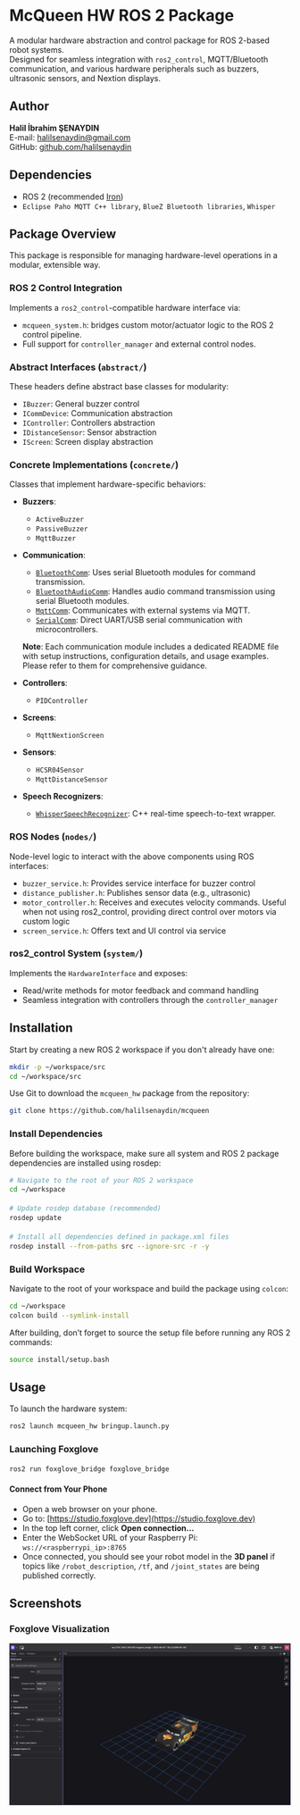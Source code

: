 # McQueen HW ROS 2 Package

A modular hardware abstraction and control package for ROS 2-based robot systems.  
Designed for seamless integration with `ros2_control`, MQTT/Bluetooth communication, and various hardware peripherals such as buzzers, ultrasonic sensors, and Nextion displays.

## Author

**Halil İbrahim ŞENAYDIN**  
E-mail: halilsenaydin@gmail.com  
GitHub: [github.com/halilsenaydin](https://github.com/halilsenaydin)

## Dependencies

- ROS 2 (recommended [Iron](https://docs.ros.org/en/iron/Installation/Ubuntu-Install-Debs.html))
- `Eclipse Paho MQTT C++ library`, `BlueZ Bluetooth libraries`, `Whisper`

## Package Overview

This package is responsible for managing hardware-level operations in a modular, extensible way.

### ROS 2 Control Integration

Implements a `ros2_control`-compatible hardware interface via:

- `mcqueen_system.h`: bridges custom motor/actuator logic to the ROS 2 control pipeline.
- Full support for `controller_manager` and external control nodes.

### Abstract Interfaces (`abstract/`)

These headers define abstract base classes for modularity:

- `IBuzzer`: General buzzer control
- `ICommDevice`: Communication abstraction
- `IController`: Controllers abstraction
- `IDistanceSensor`: Sensor abstraction
- `IScreen`: Screen display abstraction

### Concrete Implementations (`concrete/`)

Classes that implement hardware-specific behaviors:

- **Buzzers**:

  - `ActiveBuzzer`
  - `PassiveBuzzer`
  - `MqttBuzzer`

- **Communication**:

  - [`BluetoothComm`](docs/BluetoothComm.md): Uses serial Bluetooth modules for command transmission.
  - [`BluetoothAudioComm`](docs/BluetoothAudioComm.md): Handles audio command transmission using serial Bluetooth modules.
  - [`MqttComm`](docs/MqttComm.md): Communicates with external systems via MQTT.
  - [`SerialComm`](docs/SerialComm.md): Direct UART/USB serial communication with microcontrollers.

  **Note**: Each communication module includes a dedicated README file with setup instructions, configuration details, and usage examples. Please refer to them for comprehensive guidance.

- **Controllers**:

  - `PIDController`

- **Screens**:

  - `MqttNextionScreen`

- **Sensors**:

  - `HCSR04Sensor`
  - `MqttDistanceSensor`

- **Speech Recognizers**:

  - [`WhisperSpeechRecognizer`](docs/WhisperSpeechRecognizer.md): C++ real-time speech-to-text wrapper.

### ROS Nodes (`nodes/`)

Node-level logic to interact with the above components using ROS interfaces:

- `buzzer_service.h`: Provides service interface for buzzer control
- `distance_publisher.h`: Publishes sensor data (e.g., ultrasonic)
- `motor_controller.h`: Receives and executes velocity commands. Useful when not using ros2_control, providing direct control over motors via custom logic
- `screen_service.h`: Offers text and UI control via service

### ros2_control System (`system/`)

Implements the `HardwareInterface` and exposes:

- Read/write methods for motor feedback and command handling
- Seamless integration with controllers through the `controller_manager`

## Installation

Start by creating a new ROS 2 workspace if you don't already have one:

```bash
mkdir -p ~/workspace/src
cd ~/workspace/src
```

Use Git to download the `mcqueen_hw` package from the repository:

```bash
git clone https://github.com/halilsenaydin/mcqueen
```

### Install Dependencies

Before building the workspace, make sure all system and ROS 2 package dependencies are installed using rosdep:

```bash
# Navigate to the root of your ROS 2 workspace
cd ~/workspace

# Update rosdep database (recommended)
rosdep update

# Install all dependencies defined in package.xml files
rosdep install --from-paths src --ignore-src -r -y
```

### Build Workspace

Navigate to the root of your workspace and build the package using `colcon`:

```bash
cd ~/workspace
colcon build --symlink-install
```

After building, don’t forget to source the setup file before running any ROS 2 commands:

```bash
source install/setup.bash
```

## Usage

To launch the hardware system:

```bash
ros2 launch mcqueen_hw bringup.launch.py
```

### Launching Foxglove

```bash
ros2 run foxglove_bridge foxglove_bridge
```

#### Connect from Your Phone

- Open a web browser on your phone.
- Go to: [https://studio.foxglove.dev](https://studio.foxglove.dev)
- In the top left corner, click **Open connection...**
- Enter the WebSocket URL of your Raspberry Pi: `ws://<raspberrypi_ip>:8765`
- Once connected, you should see your robot model in the **3D panel** if topics like `/robot_description`, `/tf`, and `/joint_states` are being published correctly.

## Screenshots

### Foxglove Visualization

![Foxglove Visualization](docs/img/foxglove.png)

